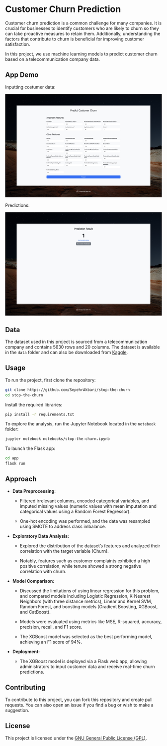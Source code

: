 # Customer Churn Prediction

Customer churn prediction is a common challenge for many companies. It is crucial for businesses to identify customers who are likely to churn so they can take proactive measures to retain them. Additionally, understanding the factors that contribute to churn is beneficial for improving customer satisfaction. 

In this project, we use machine learning models to predict customer churn based on a telecommunication company data.

## App Demo

Inputting costumer data:

![Input](app/demo/page1.jpeg)

Predictions:

![Predictions](app/demo/page2.jpeg)

## Data

The dataset used in this project is sourced from a telecommunication company and contains 5630 rows and 20 columns. The dataset is available in the `data` folder and can also be downloaded from [Kaggle](https://www.kaggle.com/datasets/ankitverma2010/ecommerce-customer-churn-analysis-and-prediction).

## Usage

To run the project, first clone the repository:

```bash
git clone https://github.com/SepehrAkbari/stop-the-churn
cd stop-the-churn
```

Install the required libraries:

```bash
pip install -r requirements.txt
```

To explore the analysis, run the Jupyter Notebook located in the `notebook` folder:

```bash
jupyter notebook notebooks/stop-the-churn.ipynb
```

To launch the Flask app:

```bash
cd app
flask run
```

## Approach

- **Data Preprocessing:** 

  - Filtered irrelevant columns, encoded categorical variables, and imputed missing values (numeric values with mean imputation and categorical values using a Random Forest Regressor). 

  - One-hot encoding was performed, and the data was resampled using SMOTE to address class imbalance.

- **Exploratory Data Analysis:** 

  - Explored the distribution of the dataset’s features and analyzed their correlation with the target variable (Churn). 

  - Notably, features such as customer complaints exhibited a high positive correlation, while tenure showed a strong negative correlation with churn.

- **Model Comparison:** 

  - Discussed the limitations of using linear regression for this problem, and compared models including Logistic Regression, K-Nearest Neighbors (with three distance metrics), Linear and Kernel SVM, Random Forest, and boosting models (Gradient Boosting, XGBoost, and CatBoost). 

  - Models were evaluated using metrics like MSE, R-squared, accuracy, precision, recall, and F1 score. 

  - The XGBoost model was selected as the best performing model, achieving an F1 score of 94%.

- **Deployment:** 

  - The XGBoost model is deployed via a Flask web app, allowing administrators to input customer data and receive real-time churn predictions.

## Contributing

To contribute to this project, you can fork this repository and create pull requests. You can also open an issue if you find a bug or wish to make a suggestion.

## License

This project is licensed under the [GNU General Public License (GPL)](/LICENSE).
